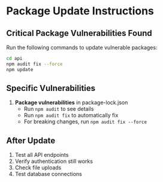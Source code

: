 # Package Update Instructions

## Critical Package Vulnerabilities Found

Run the following commands to update vulnerable packages:

```bash
cd api
npm audit fix --force
npm update
```

## Specific Vulnerabilities

1. **Package vulnerabilities** in package-lock.json
   - Run `npm audit` to see details
   - Run `npm audit fix` to automatically fix
   - For breaking changes, run `npm audit fix --force`

## After Update

1. Test all API endpoints
2. Verify authentication still works
3. Check file uploads
4. Test database connections
